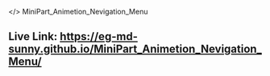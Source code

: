 </> MiniPart_Animetion_Nevigation_Menu

## Live Link:  https://eg-md-sunny.github.io/MiniPart_Animetion_Nevigation_Menu/

